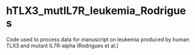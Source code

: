 # hTLX3_mutIL7R_leukemia_Rodrigues
Code used to process data for manuscript on leukemia produced by human TLX3 and mutant IL7R-alpha (Rodrigues et al.)
